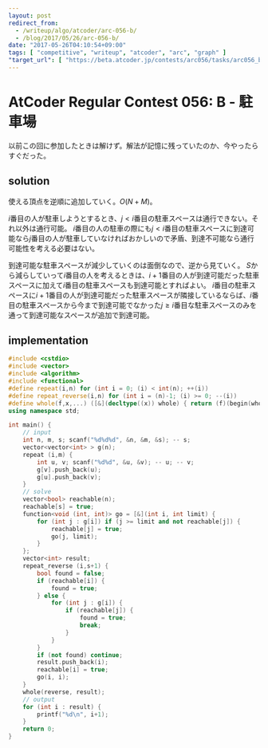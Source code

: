 ```yaml
---
layout: post
redirect_from:
  - /writeup/algo/atcoder/arc-056-b/
  - /blog/2017/05/26/arc-056-b/
date: "2017-05-26T04:10:54+09:00"
tags: [ "competitive", "writeup", "atcoder", "arc", "graph" ]
"target_url": [ "https://beta.atcoder.jp/contests/arc056/tasks/arc056_b" ]
---
```


# AtCoder Regular Contest 056: B - 駐車場

以前この回に参加したときは解けず。解法が記憶に残っていたのか、今やったらすぐだった。

## solution

使える頂点を逆順に追加していく。$O(N + M)$。

$i$番目の人が駐車しようとするとき、$j \lt i$番目の駐車スペースは通行できない。それ以外は通行可能。
$i$番目の人の駐車の際にも$j \lt i$番目の駐車スペースに到達可能なら$j$番目の人が駐車していなければおかしいので矛盾、到達不可能なら通行可能性を考える必要はない。

到達可能な駐車スペースが減少していくのは面倒なので、逆から見ていく。
$S$から減らしていって$i$番目の人を考えるときは、$i+1$番目の人が到達可能だった駐車スペースに加えて$i$番目の駐車スペースも到達可能とすればよい。
$i$番目の駐車スペースに$i+1$番目の人が到達可能だった駐車スペースが隣接しているならば、$i$番目の駐車スペースから今まで到達可能でなかった$j \ge i$番目な駐車スペースのみを通って到達可能なスペースが追加で到達可能。

## implementation

``` c++
#include <cstdio>
#include <vector>
#include <algorithm>
#include <functional>
#define repeat(i,n) for (int i = 0; (i) < int(n); ++(i))
#define repeat_reverse(i,n) for (int i = (n)-1; (i) >= 0; --(i))
#define whole(f,x,...) ([&](decltype((x)) whole) { return (f)(begin(whole), end(whole), ## __VA_ARGS__); })(x)
using namespace std;

int main() {
    // input
    int n, m, s; scanf("%d%d%d", &n, &m, &s); -- s;
    vector<vector<int> > g(n);
    repeat (i,m) {
        int u, v; scanf("%d%d", &u, &v); -- u; -- v;
        g[v].push_back(u);
        g[u].push_back(v);
    }
    // solve
    vector<bool> reachable(n);
    reachable[s] = true;
    function<void (int, int)> go = [&](int i, int limit) {
        for (int j : g[i]) if (j >= limit and not reachable[j]) {
            reachable[j] = true;
            go(j, limit);
        }
    };
    vector<int> result;
    repeat_reverse (i,s+1) {
        bool found = false;
        if (reachable[i]) {
            found = true;
        } else {
            for (int j : g[i]) {
                if (reachable[j]) {
                    found = true;
                    break;
                }
            }
        }
        if (not found) continue;
        result.push_back(i);
        reachable[i] = true;
        go(i, i);
    }
    whole(reverse, result);
    // output
    for (int i : result) {
        printf("%d\n", i+1);
    }
    return 0;
}
```
